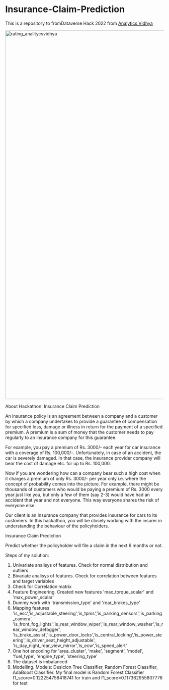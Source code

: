 # Insurance-Claim-Prediction
This is a repository to fromDataverse Hack 2022 from [Analytics Vidhya](https://datahack.analyticsvidhya.com/contest/dataverse/?utm_source=sendinblue&utm_medium=email&utm_campaign=04-Nov-2022||&utm_content=registrations#About/)


<img width="1168" alt="rating_analitycsvidhya" src="https://user-images.githubusercontent.com/8630013/205440154-e016797d-e793-459a-9cdf-cc31f277855f.png">


About Hackathon:
Insurance Claim Prediction

An insurance policy is an agreement between a company and a customer by which a company undertakes to provide a guarantee of compensation for specified loss, damage or illness in return for the payment of a specified premium. A premium is a sum of money that the customer needs to pay regularly to an insurance company for this guarantee.

For example, you pay a premium of Rs. 3000/- each year for car insurance with a coverage of Rs. 100,000/-. Unfortunately, in case of an accident, the car is severely damaged. In that case, the insurance provider company will bear the cost of damage etc. for up to Rs. 100,000. 

Now if you are wondering how can a company bear such a high cost when it charges a premium of only Rs. 3000/- per year only i.e. where the concept of probability comes into the picture. For example, there might be thousands of customers who would be paying a premium of Rs. 3000 every year just like you, but only a few of them (say 2-3) would have had an accident that year and not everyone. This way everyone shares the risk of everyone else.

Our client is an Insurance company that provides insurance for cars to its customers. In this hackathon, you will be closely working with the insurer in understanding the behaviour of the policyholders.

Insurance Claim Prediction

Predict whether the policyholder will file a claim in the next 6 months or not.

Steps of my solution:
1. Univariate analisys of features. Check for normal distribution and outliers
2. Bivariate analisys of features. Check for correlation between features and target variables
3. Check for Correlation matrix
4. Feature Engineering. Created new features 'max_torque_scalar' and 'max_power_scalar'
4. Dummy work with 'transmission_type' and 'rear_brakes_type'
6. Mapping features 'is_esc','is_adjustable_steering','is_tpms','is_parking_sensors','is_parking_camera',
            'is_front_fog_lights','is_rear_window_wiper','is_rear_window_washer','is_rear_window_defogger',
           'is_brake_assist','is_power_door_locks','is_central_locking','is_power_steering','is_driver_seat_height_adjustable',
           'is_day_night_rear_view_mirror','is_ecw','is_speed_alert'
 7. One hot encoding for 'area_cluster', 'make', 'segment', 'model', 'fuel_type', 'engine_type', 'steering_type'
 8. The dataset is imbalanced
7. Modelling. Models: Desicion Tree Classifier, Random Forest Classifier, AdaBoost Classifier.
My final model is Random Forest Classifier f1_score=0.122254758418741 for train and f1_score=0.117362955807776 for test





